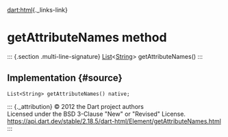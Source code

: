 [dart:html](../../dart-html/dart-html-library){._links-link}

getAttributeNames method
========================

::: {.section .multi-line-signature}
[List](../../dart-core/list-class)\<[String](../../dart-core/string-class)\>
getAttributeNames()
:::

Implementation {#source}
--------------

``` {.language-dart data-language="dart"}
List<String> getAttributeNames() native;
```

::: {._attribution}
© 2012 the Dart project authors\
Licensed under the BSD 3-Clause \"New\" or \"Revised\" License.\
<https://api.dart.dev/stable/2.18.5/dart-html/Element/getAttributeNames.html>
:::

